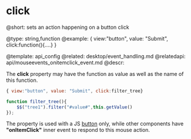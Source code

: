 click
=============


@short: sets an action happening on a button click
	

@type: string,function
@example:
{ view:"button", value: "Submit", click:function(){....} }

@template:	api_config
@related:
	desktop/event_handling.md
@relatedapi:
	api/mouseevents_onitemclick_event.md
@descr:

The **click** property may have the function as value as well as the name of this function. 

~~~js
{ view:"button", value: "Submit", click:filter_tree}

function filter_tree(){
	$$("tree1").filter("#value#",this.getValue()
});
~~~

The property is used with a JS [button](desktop/button.md) only, while other components have **"onItemClick"** inner event to respond to this mouse action. 

